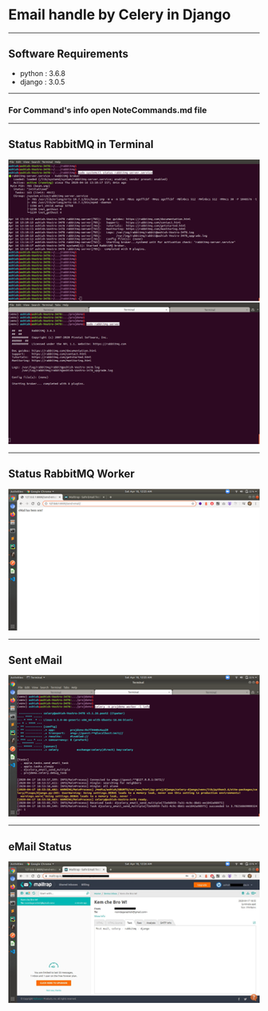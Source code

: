 # Email handle by Celery in Django

---
## Software Requirements
- python : 3.6.8
- django : 3.0.5


---
### For Command's info open NoteCommands.md file


---
## Status RabbitMQ in Terminal
<kbd><img src="/imgs-readme/Screenshot_from_2020-04-16_13-16-53.png"></img></kbd>
<kbd><img src="/imgs-readme/Screenshot_from_2020-04-17_20-24-00.png"></img></kbd>

---
## Status RabbitMQ Worker
<kbd><img src="/imgs-readme/Screenshot_from_2020-04-18_00-25-27.png"></img></kbd>

---
## Sent eMail
<kbd><img src="/imgs-readme/Screenshot_from_2020-04-18_00-25-45.png"></img></kbd>

---
## eMail Status
<kbd><img src="/imgs-readme/Screenshot_from_2020-04-18_00-26-02_censored.jpg"></img></kbd>
